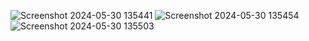 ![Screenshot 2024-05-30 135441](https://github.com/Naishadha-satya/faceprep/assets/124195686/f80f3888-5552-4147-89b6-4b52e74829bf)
![Screenshot 2024-05-30 135454](https://github.com/Naishadha-satya/faceprep/assets/124195686/311d232a-6d5c-4811-be90-13a39266197a)
![Screenshot 2024-05-30 135503](https://github.com/Naishadha-satya/faceprep/assets/124195686/5c6acaa6-7e0d-4a3a-9203-683c3d0d3d4b)
